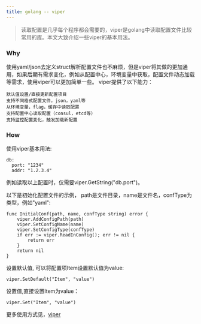 ```yaml
---
title: golang -- viper
---
```




> 读取配置是几乎每个程序都会需要的，viper是golang中读取配置文件比较常用的库。本文大致介绍一些viper的基本用法。



### Why

使用yaml/json去定义struct解析配置文件也不麻烦，但是viper将其做的更加通用，如果后期有需求变化，例如从配置中心，环境变量中获取，配置文件动态加载等需求，使用viper可以更加简单一些。
viper提供了以下能力：
```
默认值设置/直接更新配置项目
支持不同格式配置文件，json，yaml等
从环境变量，flag，缓存中读取配置
支持配置中心读取配置（consul，etcd等）
支持监控配置变化，触发加载新配置
```



### How

使用viper基本用法:
```
db:
  port: "1234"
  addr: "1.2.3.4"
```

例如读取以上配置时，仅需要viper.GetString("db.port")。



以下是初始化配置文件的示例， path是文件目录，name是文件名，confType为类型，例如"yaml":

```
func InitialConf(path, name, confType string) error {
	viper.AddConfigPath(path)
	viper.SetConfigName(name)
	viper.SetConfigType(confType)
	if err := viper.ReadInConfig(); err != nil {
		return err
	}
	return nil
}
```



设置默认值, 可以将配置项Item设置默认值为value:

```
viper.SetDefault("Item", "value")
```



设置值,直接设置Item为value：

```
viper.Set("Item", "value")
```



更多使用方式见，[viper](https://github.com/spf13/viper)